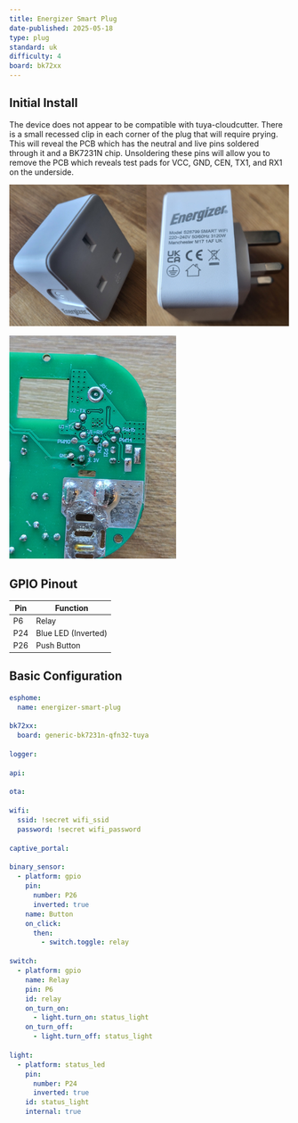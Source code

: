 ```yaml
---
title: Energizer Smart Plug
date-published: 2025-05-18
type: plug
standard: uk
difficulty: 4
board: bk72xx
---
```


## Initial Install

The device does not appear to be compatible with tuya-cloudcutter.
There is a small recessed clip in each corner of the plug that will require prying.
This will reveal the PCB which has the neutral and live pins soldered through it and a BK7231N chip.
Unsoldering these pins will allow you to remove the PCB which reveals test pads for VCC, GND, CEN, TX1, and RX1 on the underside.

![Exterior of the plug, showing model S28799](exterior.png)

![Test pads](test-pads.png)

## GPIO Pinout

| Pin | Function            |
| --- | ------------------- |
| P6  | Relay               |
| P24 | Blue LED (Inverted) |
| P26 | Push Button         |


## Basic Configuration

```yaml
esphome:
  name: energizer-smart-plug

bk72xx:
  board: generic-bk7231n-qfn32-tuya

logger:

api:

ota:

wifi:
  ssid: !secret wifi_ssid
  password: !secret wifi_password

captive_portal:

binary_sensor:
  - platform: gpio
    pin:
      number: P26
      inverted: true
    name: Button
    on_click:
      then:
        - switch.toggle: relay

switch:
  - platform: gpio
    name: Relay
    pin: P6
    id: relay
    on_turn_on:
      - light.turn_on: status_light
    on_turn_off:
      - light.turn_off: status_light

light:
  - platform: status_led
    pin:
      number: P24
      inverted: true
    id: status_light
    internal: true
```